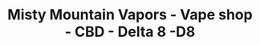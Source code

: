 ---
title: "Misty Mountain Vapors - Vape shop - CBD - Delta 8 -D8"
url: /garner/misty-mountain-vapors-vape-shop-cbd-delta-8-d8/
shop: E-Zigaretten
---